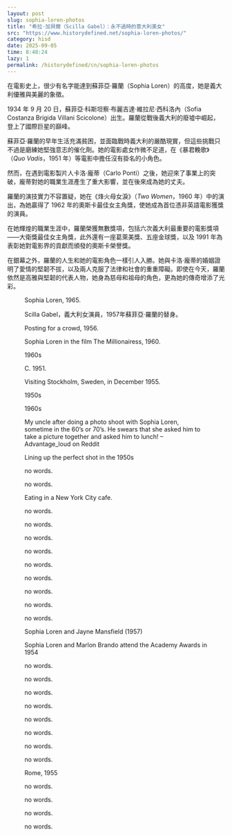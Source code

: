 ```yaml
---
layout: post
slug: sophia-loren-photos
title: "希拉·加貝爾（Scilla Gabel）：永不過時的意大利美女"
src: "https://www.historydefined.net/sophia-loren-photos/"
category: hisd
date: 2025-09-05
time: 8:48:24
lazy: 1
permalink: /historydefined/cn/sophia-loren-photos
---
```


在電影史上，很少有名字能達到蘇菲亞·羅蘭（Sophia Loren）的高度，她是義大利優雅與美麗的象徵。

1934 年 9 月 20 日，蘇菲亞·科斯坦察·布麗吉達·維拉尼·西科洛內（Sofia Costanza Brigida Villani Scicolone）出生。羅蘭從戰後義大利的廢墟中崛起，登上了國際巨星的巔峰。

蘇菲亞·羅蘭的早年生活充滿貧困，並面臨戰時義大利的嚴酷現實，但這些挑戰只不過是磨練她堅強意志的催化劑。她的電影處女作微不足道，在《暴君輓歌》（_Quo Vadis_，1951 年）等電影中擔任沒有掛名的小角色。

然而，在遇到電影製片人卡洛·龐蒂（Carlo Ponti）之後，她迎來了事業上的突破，龐蒂對她的職業生涯產生了重大影響，並在後來成為她的丈夫。

羅蘭的演技實力不容置疑，她在《烽火母女淚》（_Two Women_，1960 年）中的演出，為她贏得了 1962 年的奧斯卡最佳女主角獎，使她成為首位憑非英語電影獲獎的演員。

在她輝煌的職業生涯中，羅蘭榮獲無數獎項，包括六次義大利最重要的電影獎項——大衛獎最佳女主角獎，此外還有一座葛萊美獎、五座金球獎，以及 1991 年為表彰她對電影界的貢獻而頒發的奧斯卡榮譽獎。

在銀幕之外，羅蘭的人生和她的電影角色一樣引人入勝。她與卡洛·龐蒂的婚姻證明了愛情的堅韌不拔，以及兩人克服了法律和社會的重重障礙。即使在今天，羅蘭依然是高雅與堅韌的代表人物，她身為慈母和祖母的角色，更為她的傳奇增添了光彩。

<figure>
  <img class="lazy" data-src="https://www.historydefined.net/wp-content/uploads/2024/04/2idfxyi7ddvz.webp">
  <figcaption>Sophia Loren, 1965.</figcaption>
</figure>

<figure>
  <img class="lazy" data-src="https://www.historydefined.net/wp-content/uploads/2024/04/1wdaehlrf8n21.webp">
  <figcaption>Scilla Gabel，義大利女演員，1957年蘇菲亞·羅蘭的替身。</figcaption>
</figure>

<figure>
  <img class="lazy" data-src="https://www.historydefined.net/wp-content/uploads/2024/04/6u8c73s930k91.webp">
  <figcaption>Posting for a crowd, 1956.</figcaption>
</figure>

<figure>
  <img class="lazy" data-src="https://www.historydefined.net/wp-content/uploads/2024/04/9duk9cpbywq11-818x1024.webp">
  <figcaption>Sophia Loren in the film The Millionairess, 1960.</figcaption>
</figure>

<figure>
  <img class="lazy" data-src="https://www.historydefined.net/wp-content/uploads/2024/04/a1dzra1hxcc21.webp">
  <figcaption>1960s</figcaption>
</figure>

<figure>
  <img class="lazy" data-src="https://www.historydefined.net/wp-content/uploads/2024/04/actress-sophia-loren-ca-1960s-v0-5dgsg6un9o0b1-694x1024.webp">
  <figcaption>C. 1951.</figcaption>
</figure>

<figure>
  <img class="lazy" data-src="https://www.historydefined.net/wp-content/uploads/2024/04/actress-sophia-loren-in-stockholm-1955-v0-kz6aku4b1fya1-848x1024.webp">
  <figcaption>Visiting Stockholm, Sweden, in December 1955.</figcaption>
</figure>

<figure>
  <img class="lazy" data-src="https://www.historydefined.net/wp-content/uploads/2024/04/cdcnk19wkqc11.webp">
  <figcaption>1950s</figcaption>
</figure>

<figure>
  <img class="lazy" data-src="https://www.historydefined.net/wp-content/uploads/2024/04/d9k2fmhfgpu11-1024x725.webp">
  <figcaption>1960s</figcaption>
</figure>

<figure>
  <img class="lazy" data-src="https://www.historydefined.net/wp-content/uploads/2024/04/g40krebmauh91.webp">
  <figcaption>My uncle after doing a photo shoot with Sophia Loren, sometime in the 60’s or 70’s. He swears that she asked him to take a picture together and asked him to lunch! – Advantage_loud on Reddit</figcaption>
</figure>

<figure>
  <img class="lazy" data-src="https://www.historydefined.net/wp-content/uploads/2024/04/GB2bwfgHex5KHwEkat9fcRAB5HiEvf8o0fgSfHfa638.webp">
  <figcaption>Lining up the perfect shot in the 1950s</figcaption>
</figure>

<figure>
  <img class="lazy" data-src="https://www.historydefined.net/wp-content/uploads/2024/04/oTydfRSMy5oqUL_RoXSMKrCuoSfAzRHopF_IxNlNutY.webp">
  <figcaption>no words.</figcaption>
</figure>

<figure>
  <img class="lazy" data-src="https://www.historydefined.net/wp-content/uploads/2024/04/r2jzj3l95yj91.webp">
  <figcaption>no words.</figcaption>
</figure>

<figure>
  <img class="lazy" data-src="https://www.historydefined.net/wp-content/uploads/2024/04/sophia-loren-1950s-v0-39plvqvq4otc1.webp">
  <figcaption>Eating in a New York City cafe.</figcaption>
</figure>

<figure>
  <img class="lazy" data-src="https://www.historydefined.net/wp-content/uploads/2024/04/sophia-loren-1950s-v0-309b3w3tcjza1.webp">
  <figcaption>no words.</figcaption>
</figure>

<figure>
  <img class="lazy" data-src="https://www.historydefined.net/wp-content/uploads/2024/04/sophia-loren-1954-v0-ulw08c8k9wbc1.webp">
  <figcaption>no words.</figcaption>
</figure>

<figure>
  <img class="lazy" data-src="https://www.historydefined.net/wp-content/uploads/2024/04/sophia-loren-1962-v0-eme1q18b45pc1-740x1024.webp">
  <figcaption>no words.</figcaption>
</figure>

<figure>
  <img class="lazy" data-src="https://www.historydefined.net/wp-content/uploads/2024/04/sophia-loren-1962-v0-l1qt028b45pc1-1024x1022.webp">
  <figcaption>no words.</figcaption>
</figure>

<figure>
  <img class="lazy" data-src="https://www.historydefined.net/wp-content/uploads/2024/04/sophia-loren-1962-v0-l6ry118b45pc1-653x1024.webp">
  <figcaption>no words.</figcaption>
</figure>

<figure>
  <img class="lazy" data-src="https://www.historydefined.net/wp-content/uploads/2024/04/sophia-loren-1962-v0-lhlez18b45pc1.webp">
  <figcaption>no words.</figcaption>
</figure>

<figure>
  <img class="lazy" data-src="https://www.historydefined.net/wp-content/uploads/2024/04/sophia-loren-1972-v0-uwbhw6t3j1ka1.webp">
  <figcaption>no words.</figcaption>
</figure>

<figure>
  <img class="lazy" data-src="https://www.historydefined.net/wp-content/uploads/2024/04/sophia-loren-1990s-v0-ktrmejrhagtc1.webp">
  <figcaption>no words.</figcaption>
</figure>

<figure>
  <img class="lazy" data-src="https://www.historydefined.net/wp-content/uploads/2024/04/sophia-loren-and-husband-carlo-ponti-1963-v0-j4kfhzpo3j7c1-680x1024.webp">
  <figcaption>no words.</figcaption>
</figure>

<figure>
  <img class="lazy" data-src="https://www.historydefined.net/wp-content/uploads/2024/04/sophia-loren-and-jayne-mansfield-1957-v0-088fdsdz39lc1-1-933x1024.webp">
  <figcaption>Sophia Loren and Jayne Mansfield (1957)</figcaption>
</figure>

<figure>
  <img class="lazy" data-src="https://www.historydefined.net/wp-content/uploads/2024/04/sophia-loren-and-marlon-brando-attend-the-academy-awards-in-v0-bkqxqymqhic91.webp">
  <figcaption>Sophia Loren and Marlon Brando attend the Academy Awards in 1954</figcaption>
</figure>

<figure>
  <img class="lazy" data-src="https://www.historydefined.net/wp-content/uploads/2024/04/sophia-loren-circa-1950s-v0-ypvlaps8dky81.webp">
  <figcaption>no words.</figcaption>
</figure>

<figure>
  <img class="lazy" data-src="https://www.historydefined.net/wp-content/uploads/2024/04/sophia-loren-in-her-stunning-roman-villa-villa-sara-1964-v0-1d788ddp7q5c1-674x1024.webp">
  <figcaption>no words.</figcaption>
</figure>

<figure>
  <img class="lazy" data-src="https://www.historydefined.net/wp-content/uploads/2024/04/sophia-loren-in-her-stunning-roman-villa-villa-sara-1964-v0-qt99a27p7q5c1-674x1024.webp">
  <figcaption>no words.</figcaption>
</figure>

<figure>
  <img class="lazy" data-src="https://www.historydefined.net/wp-content/uploads/2024/04/sophia-loren-kisses-her-younger-sister-anna-maria-villani-v0-f3zimziavu0c1.webp">
  <figcaption>no words.</figcaption>
</figure>

<figure>
  <img class="lazy" data-src="https://www.historydefined.net/wp-content/uploads/2024/04/sophia-loren-on-the-set-of-marriage-italian-style-1964-v0-grn0rm31a39c1.webp">
  <figcaption>no words.</figcaption>
</figure>

<figure>
  <img class="lazy" data-src="https://www.historydefined.net/wp-content/uploads/2024/04/sophia-loren-photographed-by-peter-basch-1963-v0-jbasd4qkq42c1.webp">
  <figcaption>no words.</figcaption>
</figure>

<figure>
  <img class="lazy" data-src="https://www.historydefined.net/wp-content/uploads/2024/04/sophia-loren-pictured-on-the-set-of-the-film-madame-by-v0-n4gopf5b2wtc1.webp">
  <figcaption>no words.</figcaption>
</figure>

<figure>
  <img class="lazy" data-src="https://www.historydefined.net/wp-content/uploads/2024/04/sophia-loren-posing-on-her-iconic-mercedes-benz-300-sl-near-v0-rkfe0xupo86c1.webp">
  <figcaption>no words.</figcaption>
</figure>

<figure>
  <img class="lazy" data-src="https://www.historydefined.net/wp-content/uploads/2024/04/sophia-loren-rome-1955-v0-vhvkh79qfl6b1.webp">
  <figcaption>Rome, 1955</figcaption>
</figure>

<figure>
  <img class="lazy" data-src="https://www.historydefined.net/wp-content/uploads/2024/04/sophia-loren-taking-a-stroll-late-1950s-v0-tenp2b73fd3c1-640x1024.webp">
  <figcaption>no words.</figcaption>
</figure>

<figure>
  <img class="lazy" data-src="https://www.historydefined.net/wp-content/uploads/2024/04/sophia-loren-was-also-a-skilled-chef-she-authored-3-v0-j9chl5zlwlrb1-686x1024.webp">
  <figcaption>no words.</figcaption>
</figure>

<figure>
  <img class="lazy" data-src="https://www.historydefined.net/wp-content/uploads/2024/04/uOBK-SfK1pHsSFNUtiXACHSY3zm1TfK7L27H9EwCqOU.webp">
  <figcaption>no words.</figcaption>
</figure>

<figure>
  <img class="lazy" data-src="https://www.historydefined.net/wp-content/uploads/2024/04/xpd6yyxbfc861.webp">
  <figcaption>no words.</figcaption>
</figure>
